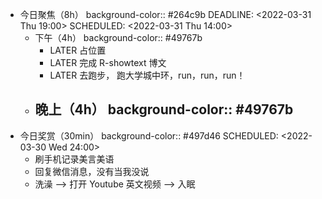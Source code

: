 - 今日聚焦（8h）
  background-color:: #264c9b
  DEADLINE: <2022-03-31 Thu 19:00>
  SCHEDULED: <2022-03-31 Thu 14:00>
	- 下午（4h）
	  background-color:: #49767b
		- LATER 占位置
		- LATER 完成 R-showtext 博文
		- LATER 去跑步， 跑大学城中环，run，run，run！
	- 晚上（4h）
	  background-color:: #49767b
		-
- 今日奖赏（30min）
  background-color:: #497d46
  SCHEDULED: <2022-03-30 Wed 24:00>
	- 刷手机记录美言美语
	- 回复微信消息，没有当我没说
	- 洗澡 --> 打开 Youtube 英文视频 --> 入眠
